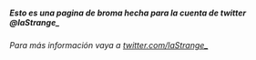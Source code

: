 

##### Esto es una pagina de broma hecha para la cuenta de twitter @laStrange_

###### Para más información vaya a [twitter.com/laStrange_](https://twitter.com/laStrange_)
